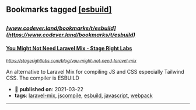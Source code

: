 ## Bookmarks tagged [[esbuild]](https://www.codever.land/search?q=[esbuild])

_<sup><sup>[www.codever.land/bookmarks/t/esbuild](https://www.codever.land/bookmarks/t/esbuild)</sup></sup>_
---
#### [You Might Not Need Laravel Mix - Stage Right Labs](https://stagerightlabs.com/blog/you-might-not-need-laravel-mix)
_<sup>https://stagerightlabs.com/blog/you-might-not-need-laravel-mix</sup>_

An alternative to Laravel Mix for compiling JS and CSS especially Tailwind CSS.
The compiler is ESBUILD
* :calendar: **published on**: 2021-03-22
* **tags**: [laravel-mix](../tagged/laravel-mix.md), [jscompile](../tagged/jscompile.md), [esbuild](../tagged/esbuild.md), [javascript](../tagged/javascript.md), [webpack](../tagged/webpack.md)
---
